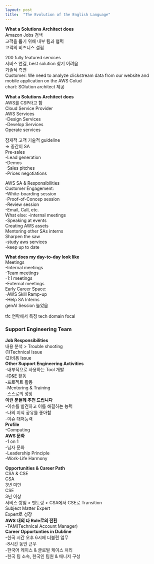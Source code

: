```yaml
---
layout: post
title:  "The Evolution of the English Language"
---
```


**What a Solutions Architect does** <br/>
Amazon Jobs 검색 <br/>
고객을 돕기 위해 내부 팀과 협력 <br/>
고객의 비즈니스 설립 <br/>

200 fully featured services <br/>
서비스 연결, best solution 찾기 어려움 <br/>
기술적 측면 <br/>
Customer: We need to analyze clickstream data from our website and mobile application on the AWS Colud <br/>
chart: SOlution architect 제공 <br/>

**What a Solutions Architect does** <br/>
AWS를 CSP라고 함 <br/>
Cloud Service Provider <br/>
AWS Services <br/>
-Design Services <br/>
-Develop Services <br/>
Operate services <br/>


잠재적 고객 기술적 guideline <br/>
=> 중간이 SA <br/>
Pre-sales <br/>
-Lead generation <br/>
-Demos <br/>
-Sales pitches <br/>
-Prices negotiations

AWS SA & Responsibilities <br/>
Customer Engagement: <br/>
-White-boarding session <br/>
-Proof-of-Concep session <br/>
-Review session <br/>
-Email, Call, etc.  <br/>
What else: 
-internal meetings <br/>
-Speaking at events <br/>
Creating AWS assets <br/>
Mentoring other SAs interns <br/>
Sharpen the saw <br/>
-study aws services <br/>
-keep up to date <br/>

**What does my day-to-day look like** <br/>
Meetings <br/>
-Internal meetings <br/>
-Team meetings <br/>
-1:1 meetings <br/>
-External meetings <br/>
Early Career Space: <br/>
-AWS Skill Ramp-up <br/>
-Help SA Interns <br/>
genAI Session 늘었음 <br/>

tfc 연락해서 특정 tech domain focal <br/>



### Support Engineering Team
**Job Responsibilities** <br/>
내용 분석 > Trouble shooting <br/>
(1)Technical Issue <br/>
(2)비용 Issue <br/>
**Other Support Engineering Activities** <br/>
-내부적으로 사용하는 Tool 개발 <br/>
-ID&E 활동 <br/>
-프로젝트 활동 <br/>
-Mentoring & Training <br/>
-스스로의 성장 <br/>
**이런 분들께 추천 드립니다** <br/>
-이슈를 발견하고 이를 해결하는 능력 <br/>
-나의 지식 공유를 좋아함 <br/>
-이슈 대처능력 <br/>
**Profile** <br/>
-Computing <br/>
**AWS 문화** <br/>
-1 on 1 <br/>
-님자 문화 <br/>
-Leadership Principle <br/>
-Work-Life Harmony <br/>

**Opportunities & Career Path** <br/>
CSA & CSE <br/>
CSA <br/>
3년 미만 <br/>
CSE <br/>
3년 이상 <br/>
서비스 쌓임 > 멘토링 > CSA에서 CSE로 Transition <br/>
Subject Matter Expert <br/>
Expert로 성장 <br/>
**AWS 내의 타 Role로의 전환** <br/>
-TAM(Technical Account Manager) <br/>
**Career Opportunties in Dubline** <br/>
-한국 시간 오후 6시에 더블린 업무 <br/>
-8시간 동안 근무 <br/>
-한국어 케이스 & 글로벌 케이스 처리 <br/>
-한국 팀 소속, 한국인 팀원 & 매니저 구성 <br/>
